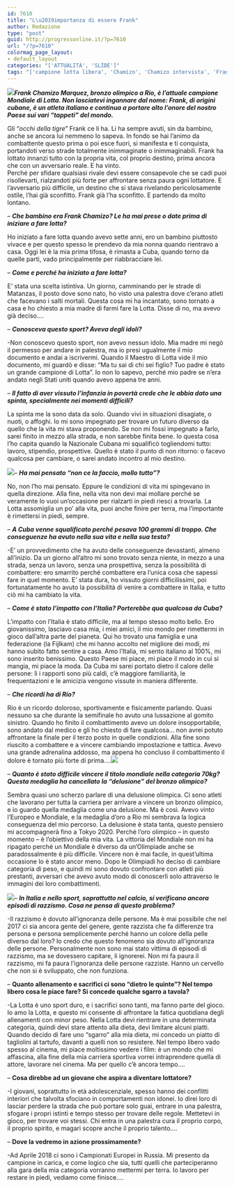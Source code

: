 ```yaml
---
id: 7610
title: "L\u2019importanza di essere Frank"
author: Redazione
type: "post"
guid: http://progressonline.it/?p=7610
url: "/?p=7610"
colormag_page_layout:
- default_layout
categories: "['ATTUALITÀ', 'SLIDE']"
tags: "['campione lotta libera', 'Chamizo', 'Chamizo intervista', 'Frank Chamizo']"
---
```


***![](https://progressonline.it/wp-content/uploads/2017/12/Freestyle_0228-e1514452129426-200x300.jpg)Frank Chamizo Marquez, bronzo olimpico a Rio, è l’attuale campione Mondiale di Lotta. Non lasciatevi ingannare dal nome: Frank, di origini cubane, è un atleta italiano e continua a portare alto l’onore del nostro Paese sui vari “tappeti” del mondo.***

Gli “*occhi della tigre*” Frank ce li ha. Li ha sempre avuti, sin da bambino, anche se ancora lui nemmeno lo sapeva. In fondo se hai l’animo da combattente questo prima o poi esce fuori, si manifesta e ti conquista, portandoti verso strade totalmente inimmaginate o inimmaginabili. Frank ha lottato innanzi tutto con la propria vita, col proprio destino, prima ancora che con un avversario reale. E ha vinto.  
Perché per sfidare qualsiasi rivale devi essere consapevole che se cadi puoi risollevarti, rialzandoti più forte per affrontare senza paura ogni lottatore. E l’avversario più difficile, un destino che si stava rivelando pericolosamente ostile, l’hai già sconfitto. Frank già l’ha sconfitto. E partendo da molto lontano.

– ***Che bambino era Frank Chamizo? Le ha mai prese o date prima di iniziare a fare lotta?***

Ho iniziato a fare lotta quando avevo sette anni, ero un bambino piuttosto vivace e per questo spesso le prendevo da mia nonna quando rientravo a casa. Oggi lei è la mia prima tifosa, è rimasta a Cuba, quando torno da quelle parti, vado principalmente per riabbracciare lei.

– ***Come e perché ha iniziato a fare lotta?***

E’ stata una scelta istintiva. Un giorno, camminando per le strade di Matanzas, il posto dove sono nato, ho visto una palestra dove c’erano atleti che facevano i salti mortali. Questa cosa mi ha incantato, sono tornato a casa e ho chiesto a mia madre di farmi fare la Lotta. Disse di no, ma avevo già deciso….

– ***Conosceva questo sport? Aveva degli idoli?***

-Non conoscevo questo sport, non avevo nessun idolo. Mia madre mi negò il permesso per andare in palestra, ma io presi ugualmente il mio documento e andai a iscrivermi. Quando il Maestro di Lotta vide il mio documento, mi guardò e disse: “Ma tu sai di chi sei figlio? Tuo padre è stato un grande campione di Lotta”. Io non lo sapevo, perché mio padre se n’era andato negli Stati uniti quando avevo appena tre anni.

– ***Il fatto di aver vissuto l’infanzia in povertà crede che le abbia dato una spinta, specialmente nei momenti difficili?***

La spinta me la sono data da solo. Quando vivi in situazioni disagiate, o nuoti, o affoghi. Io mi sono impegnato per trovare un futuro diverso da quello che la vita mi stava proponendo. Se non mi fossi impegnato a farlo, sarei finito in mezzo alla strada, e non sarebbe finita bene. Io questa cosa l’ho capita quando la Nazionale Cubana mi squalificò togliendomi tutto: lavoro, stipendio, prospettive. Quello è stato il punto di non ritorno: o facevo qualcosa per cambiare, o sarei andato incontro al mio destino.

  
![](https://progressonline.it/wp-content/uploads/2017/12/Freestyle_0167-300x200.jpg)– ***Ha mai pensato “non ce la faccio, mollo tutto”?***

No, non l’ho mai pensato. Eppure le condizioni di vita mi spingevano in quella direzione. Alla fine, nella vita non devi mai mollare perché se veramente lo vuoi un’occasione per rialzarti in piedi riesci a trovarla. La Lotta assomiglia un po’ alla vita, puoi anche finire per terra, ma l’importante è rimettersi in piedi, sempre.

– ***A Cuba venne squalificato perché pesava 100 grammi di troppo. Che conseguenze ha avuto nella sua vita e nella sua testa?***

-E’ un provvedimento che ha avuto delle conseguenze devastanti, almeno all’inizio. Da un giorno all’altro mi sono trovato senza niente, in mezzo a una strada, senza un lavoro, senza una prospettiva, senza la possibilità di combattere: ero smarrito perché combattere era l’unica cosa che sapessi fare in quel momento. E’ stata dura, ho vissuto giorni difficilissimi, poi fortunatamente ho avuto la possibilità di venire a combattere in Italia, e tutto ciò mi ha cambiato la vita.

– ***Come è stato l’impatto con l’Italia? Porterebbe qua qualcosa da Cuba?***

L’impatto con l’Italia è stato difficile, ma al tempo stesso molto bello. Ero giovanissimo, lasciavo casa mia, i miei amici, il mio mondo per rimettermi in gioco dall’altra parte del pianeta. Qui ho trovato una famiglia e una federazione (la Fijlkam) che mi hanno accolto nel migliore dei modi, mi hanno subito fatto sentire a casa. Amo l’Italia, mi sento italiano al 100%, mi sono inserito benissimo. Questo Paese mi piace, mi piace il modo in cui si mangia, mi piace la moda. Da Cuba mi sarei portato dietro il calore delle persone: lì i rapporti sono più caldi, c’è maggiore familiarità, le frequentazioni e le amicizia vengono vissute in maniera differente.

– ***Che ricordi ha di Rio?***

Rio è un ricordo doloroso, sportivamente e fisicamente parlando. Quasi nessuno sa che durante la semifinale ho avuto una lussazione al gomito sinistro. Quando ho finito il combattimento avevo un dolore insopportabile, sono andato dal medico e gli ho chiesto di fare qualcosa… non avrei potuto affrontare la finale per il terzo posto in quelle condizioni. Alla fine sono riuscito a combattere e a vincere cambiando impostazione e tattica. Avevo una grande adrenalina addosso, ma appena ho concluso il combattimento il dolore è tornato più forte di prima….![](https://progressonline.it/wp-content/uploads/2017/12/Freestyle_0056-300x200.jpg)

– ***Quanto è stato difficile vincere il titolo mondiale nella categoria 70kg? Questa medaglia ha cancellato la “delusione” del bronzo olimpico?***

Sembra quasi uno scherzo parlare di una delusione olimpica. Ci sono atleti che lavorano per tutta la carriera per arrivare a vincere un bronzo olimpico, e io guardo quella medaglia come una delusione. Ma è così. Avevo vinto l’Europeo e Mondiale, e la medaglia d’oro a Rio mi sembrava la logica conseguenza del mio percorso. La delusione è stata tanta, questo pensiero mi accompagnerà fino a Tokyo 2020. Perché l’oro olimpico – in questo momento – è l’obiettivo della mia vita. La vittoria del Mondiale non mi ha ripagato perché un Mondiale è diverso da un’Olimpiade anche se paradossalmente è più difficile. Vincere non è mai facile, in quest’ultima occasione lo è stato ancor meno. Dopo le Olimpiadi ho deciso di cambiare categoria di peso, e quindi mi sono dovuto confrontare con atleti più prestanti, avversari che avevo avuto modo di conoscerli solo attraverso le immagini dei loro combattimenti.

![](https://progressonline.it/wp-content/uploads/2017/12/Freestyle_0059-300x200.jpg)– ***In Italia e nello sport, soprattutto nel calcio, si verificano ancora episodi di razzismo. Cosa ne pensa di questo problema?***

-Il razzismo è dovuto all’ignoranza delle persone. Ma è mai possibile che nel 2017 ci sia ancora gente del genere, gente razzista che fa differenze tra persona e persona semplicemente perché hanno un colore della pelle diverso dal loro? Io credo che questo fenomeno sia dovuto all’ignoranza delle persone. Personalmente non sono mai stato vittima di episodi di razzismo, ma se dovessero capitare, li ignorerei. Non mi fa paura il razzismo, mi fa paura l’ignoranza delle persone razziste. Hanno un cervello che non si è sviluppato, che non funziona.

– **Quanto allenamento e sacrifici ci sono “dietro le quinte”? Nel tempo libero cosa le piace fare? Si concede qualche sgarro a tavola?**

-La Lotta è uno sport duro, e i sacrifici sono tanti, ma fanno parte del gioco. Io amo la Lotta, e questo mi consente di affrontare la fatica quotidiana degli allenamenti con minor peso. Nella Lotta devi rientrare in una determinata categoria, quindi devi stare attento alla dieta, devi limitare alcuni piatti. Quando decido di fare uno “sgarro” alla mia dieta, mi concedo un piatto di tagliolini al tartufo, davanti a quelli non so resistere. Nel tempo libero vado spesso al cinema, mi piace moltissimo vedere i film: è un mondo che mi affascina, alla fine della mia carriera sportiva vorrei intraprendere quella di attore, lavorare nel cinema. Ma per quello c’è ancora tempo….

– **Cosa direbbe ad un giovane che aspira a diventare lottatore?**

-I giovani, soprattutto in età adolescenziale, spesso hanno dei conflitti interiori che talvolta sfociano in comportamenti non idonei. Io direi loro di lasciar perdere la strada che può portare solo guai, entrare in una palestra, sfogare i propri istinti e tempo stesso per trovare delle regole. Mettetevi in gioco, per trovare voi stessi. Chi entra in una palestra cura il proprio corpo, il proprio spirito, e magari scopre anche il proprio talento….

– **Dove la vedremo in azione prossimamente?**

-Ad Aprile 2018 ci sono i Campionati Europei in Russia. Mi presento da campione in carica, e come logico che sia, tutti quelli che parteciperanno alla gara della mia categoria vorranno mettermi per terra. Io lavoro per restare in piedi, vediamo come finisce….